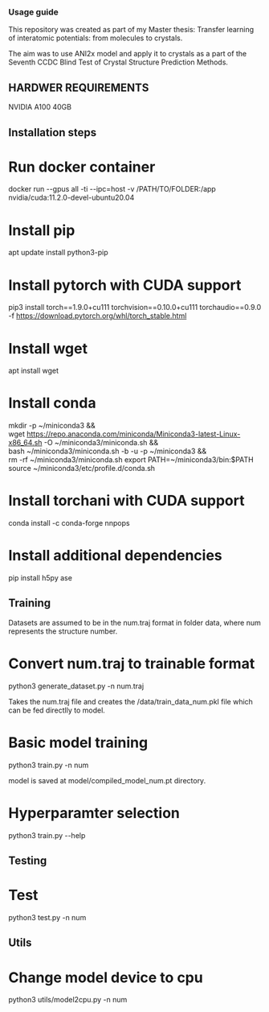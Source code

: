 ### Usage guide

This repository was created as part of my Master thesis: Transfer learning of interatomic potentials: from molecules to crystals. 

The aim was to use ANI2x model and apply it to crystals as a part of the Seventh CCDC Blind Test of Crystal
Structure Prediction Methods.  

## HARDWER REQUIREMENTS

NVIDIA A100 40GB

## Installation steps 

# Run docker container 

docker run  --gpus all   -ti --ipc=host  -v /PATH/TO/FOLDER:/app nvidia/cuda:11.2.0-devel-ubuntu20.04

# Install pip 

apt update install python3-pip

# Install pytorch with CUDA support 

pip3 install torch==1.9.0+cu111 torchvision==0.10.0+cu111 torchaudio==0.9.0 -f https://download.pytorch.org/whl/torch_stable.html

# Install wget 

apt install wget

# Install conda 

mkdir -p ~/miniconda3  && \
wget https://repo.anaconda.com/miniconda/Miniconda3-latest-Linux-x86_64.sh -O ~/miniconda3/miniconda.sh && \
bash ~/miniconda3/miniconda.sh -b -u -p ~/miniconda3 && \
rm -rf ~/miniconda3/miniconda.sh
export PATH=~/miniconda3/bin:$PATH
source ~/miniconda3/etc/profile.d/conda.sh

# Install torchani with CUDA support

conda install -c conda-forge nnpops

# Install additional dependencies

pip install h5py ase 

## Training

Datasets are assumed to be in the num.traj format in folder data, where num represents the structure number. 

# Convert num.traj to trainable format

python3 generate_dataset.py -n num.traj

Takes the num.traj file and creates the /data/train_data_num.pkl file which can be fed directlly to model.

# Basic model training 

python3 train.py -n num

model is saved at model/compiled_model_num.pt directory.

# Hyperparamter selection

python3 train.py --help

## Testing

# Test

python3 test.py -n num

## Utils

# Change model device to cpu

python3 utils/model2cpu.py -n num




